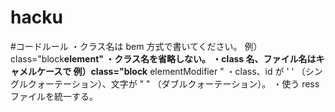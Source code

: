 # hacku

#コードルール
・クラス名は bem 方式で書いてください。
例）class="block**element"
・クラス名を省略しない。
・class 名、ファイル名はキャメルケースで
例）class="block** elementModifier "
・class、id が ' ' （シングルクォーテーション）、文字が " " （ダブルクォーテーション）。
・使う ress ファイルを統一する。
